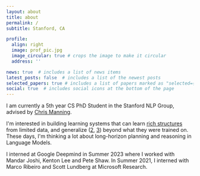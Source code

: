 ```yaml
---
layout: about
title: about
permalink: /
subtitle: Stanford, CA

profile:
  align: right
  image: prof_pic.jpg
  image_circular: true # crops the image to make it circular
  address: ''

news: true  # includes a list of news items
latest_posts: false  # includes a list of the newest posts
selected_papers: true # includes a list of papers marked as "selected={true}"
social: true  # includes social icons at the bottom of the page
---
```


I am currently a 5th year CS PhD Student in the Stanford NLP Group, advised by [Chris Manning](https://nlp.stanford.edu/manning/). 

I'm interested in building learning systems that can learn [rich structures](https://openreview.net/pdf?id=sAOOeI878Ns) from limited data, and generalize ([2](https://arxiv.org/abs/1811.12889), [3](https://arxiv.org/abs/2305.18741)) beyond what they were trained on. These days, I'm thinking a lot about long-horizon planning and reasoning in Language Models.

I interned at Google Deepmind in Summer 2023 where I worked with Mandar Joshi, Kenton Lee and Pete Shaw. In Summer 2021, I interned with Marco Ribeiro and Scott Lundberg at Microsoft Research.